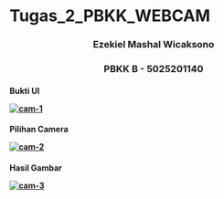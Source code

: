 # Tugas_2_PBKK_WEBCAM
<h3 align="center">Ezekiel Mashal Wicaksono</h3>
<h3 align="center">PBKK B - 5025201140</h3>
<h4> Bukti UI

<a href="https://ibb.co/3TSn8Bs"><img src="https://i.ibb.co/j83Sxg5/cam-1.png" alt="cam-1" border="0"></a>
<h4> Pilihan Camera

<a href="https://imgbb.com/"><img src="https://i.ibb.co/0hLNL7x/cam-2.png" alt="cam-2" border="0"></a>
<h4> Hasil Gambar

<a href="https://imgbb.com/"><img src="https://i.ibb.co/MV6pQ3M/cam-3.png" alt="cam-3" border="0"></a>